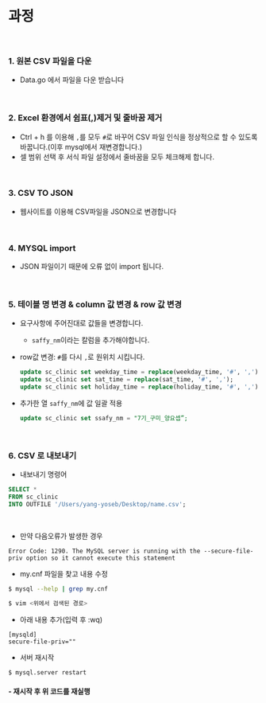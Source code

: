 # 과정

​                 

### 1. 원본 CSV 파일을 다운

* Data.go 에서 파일을 다운 받습니다

​               

### 2. Excel 환경에서 쉼표(,)제거 및 줄바꿈 제거

* Ctrl + h 를 이용해 `,`를 모두 `#`로 바꾸어 CSV 파일 인식을 정상적으로 할 수 있도록 바꿉니다.(이후 mysql에서 재변경합니다.)
* 셀 범위 선택 후 서식 파일 설정에서 줄바꿈을 모두 체크해제 합니다.

​               

### 3. CSV TO JSON

* 웹사이트를 이용해 CSV파일을 JSON으로 변경합니다

​              

### 4. MYSQL import

* JSON 파일이기 때문에 오류 없이 import 됩니다.

​                 

### 5. 테이블 명 변경 & column 값 변경 & row 값 변경

* 요구사항에 주어진대로 값들을 변경합니다.

  * `saffy_nm`이라는 칼럼을 추가해야합니다.

* row값 변경: `#`를 다시 `,`로 원위치 시킵니다.

  ```sql
  update sc_clinic set weekday_time = replace(weekday_time, '#', ',');
  update sc_clinic set sat_time = replace(sat_time, '#', ',');
  update sc_clinic set holiday_time = replace(holiday_time, '#', ',');
  ```

* 추가한 열 `saffy_nm`에 값 일괄 적용

  ```sql
  update sc_clinic set ssafy_nm = "7기_구미_양요셉”;
  ```

  ​                

### 6.  CSV 로 내보내기

* 내보내기 명령어

```sql
SELECT *
FROM sc_clinic
INTO OUTFILE '/Users/yang-yoseb/Desktop/name.csv';
```

​             

* 만약 다음오류가 발생한 경우

```
Error Code: 1290. The MySQL server is running with the --secure-file-priv option so it cannot execute this statement
```

* my.cnf 파일을 찾고 내용 수정

```bash
$ mysql --help | grep my.cnf
```

```bash
$ vim <위에서 검색된 경로>
```

* 아래 내용 추가(입력 후 :wq)

```
[mysqld]
secure-file-priv=""
```

* 서버 재시작

```bash
$ mysql.server restart
```



#### - 재시작 후 위 코드를 재실행

